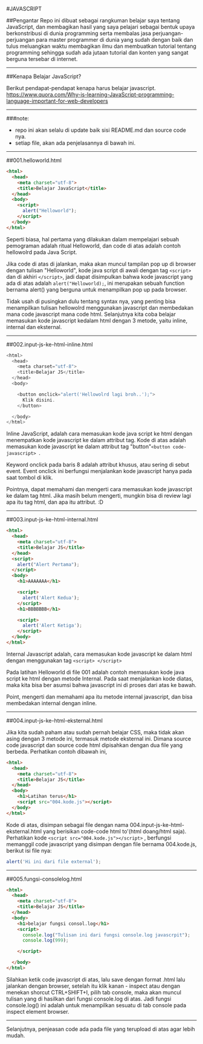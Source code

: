 #JAVASCRIPT

##Pengantar
Repo ini dibuat sebagai rangkuman belajar saya tentang JavaScript, dan membagikan hasil yang saya pelajari sebagai bentuk upaya berkonstribusi di dunia programming serta membalas jasa perjuangan-perjuangan para master programmer di dunia yang sudah dengan baik dan tulus meluangkan waktu membagikan ilmu dan membuatkan tutorial tentang programming sehingga sudah ada jutaan tutorial dan konten yang sangat berguna tersebar di internet.

------------
##Kenapa Belajar JavaScript?

Berikut pendapat-pendapat kenapa harus belajar javascript.
https://www.quora.com/Why-is-learning-JavaScript-programming-language-important-for-web-developers

------------



###note:
- repo ini akan selalu di update baik sisi README.md dan source code nya.
- setiap file, akan ada penjelasannya di bawah ini.

------------

##001.helloworld.html
```html
<html>
  <head>
    <meta charset="utf-8">
    <title>Belajar JavaScript</title>
  </head>
  <body>
    <script>
      alert("Helloworld");
    </script>
  </body>
</html>
```
Seperti biasa, hal pertama yang dilakukan dalam mempelajari sebuah pemograman adalah ritual Helloworld, dan code di atas adalah contoh hellowolrd pada Java Script.

Jika code di atas di jalankan, maka akan muncul tampilan pop up di browser dengan tulisan "Helloworld", kode java script di awali dengan tag ```<script> ``` dan di akhiri ```</script>```, jadi dapat disimpulkan bahwa kode javascript yang ada di atas adalah ```alert("Helloworld);```, ini merupakan sebuah function bernama alert() yang berguna untuk menampilkan pop up pada browser.

Tidak usah di pusingkan dulu tentang syntax nya, yang penting bisa menampilkan tulisan hellowolrd menggunakan javascript dan membedakan mana code javascript mana code html.
Selanjutnya kita coba belajar memasukan kode javascript kedalam html dengan 3 metode, yaitu inline, internal dan eksternal.

------------

##002.input-js-ke-html-inline.html

```javascript
<html>
  <head>
    <meta charset="utf-8">
    <title>Belajar JS</title>
  </head>
  <body>

    <button onclick="alert('Hellowolrd lagi broh..');">
      Klik disini.
    </button>

  </body>
</html>

```

Inline JavaScript, adalah cara memasukan kode java script ke html dengan menempatkan
kode javascript ke dalam attribut tag. Kode di atas adalah memasukan kode javascript ke dalam attribut tag "button"```<button code-javascript> ```.

Keyword onclick pada baris 8 adalah attribut khusus, atau sering di sebut event.
Event onclick ini berfungsi menjalankan kode javascript hanya pada saat tombol di klik.

Pointnya, dapat memahami dan mengerti cara memasukan kode javascript ke dalam tag html.
Jika masih belum mengerti, mungkin bisa di review lagi apa itu tag html, dan apa itu attribut. :D

------------

##003.input-js-ke-html-internal.html

```html
<html>
  <head>
    <meta charset="utf-8">
    <title>Belajar JS</title>
  </head>
  <script>
    alert("Alert Pertama");
  </script>
  <body>
    <h1>AAAAAAA</h1>

    <script>
      alert('Alert Kedua');
    </script>
    <h1>BBBBBBB</h1>

    <script>
      alert('Alert Ketiga');
    </script>
  </body>
</html>


```


Internal Javascript adalah, cara memasukan kode javascript ke dalam html dengan menggunakan tag ```<script> </script>```

Pada latihan Helloworld di file 001 adalah contoh memasukan kode java script ke html dengan metode Internal. Pada saat menjalankan kode diatas, maka kita bisa ber asumsi bahwa javascript ini di proses dari atas ke bawah.

Point, mengerti dan memahami apa itu metode internal javascript, dan bisa membedakan internal dengan inline.

------------

##004.input-js-ke-html-eksternal.html

Jika kita sudah paham atau sudah pernah belajar CSS, maka tidak akan asing dengan 3 metode ini, termasuk metode eksternal ini.
Dimana source code javascript dan source code html dipisahkan dengan dua file yang berbeda. Perhatikan contoh dibawah ini,

```html
<html>
  <head>
    <meta charset="utf-8">
    <title>Belajar JS</title>
  </head>
  <body>
    <h1>Latihan terus</h1>
    <script src="004.kode.js"></script>
  </body>
</html>
```

Kode di atas, disimpan sebagai file dengan nama 004.input-js-ke-html-eksternal.html yang berisikan code-code html to'(html doang/html saja).
Perhatikan kode ```<script src="004.kode.js"></script>``` , berfungsi memanggil code javascript yang disimpan dengan file bernama 004.kode.js, berikut isi file nya:
```javascript
alert('Hi ini dari file external');
```
------------

##005.fungsi-consolelog.html
```html
<html>
  <head>
    <meta charset="utf-8">
    <title>Belajar JS</title>
  </head>
  <body>
    <h1>belajar fungsi consol.log</h1>
    <script>
      console.log("Tulisan ini dari fungsi console.log javascrpit");
      console.log(999);

    </script>

  </body>
</html>

```

Silahkan ketik code javascript di atas, lalu save dengan format .html lalu jalankan dengan browser, setelah itu klik kanan - inspect atau dengan menekan shorcut CTRL+SHIFT+I, pilih tab console, maka akan muncul tulisan yang di hasilkan dari fungsi console.log di atas.
Jadi fungsi console.log() ini adalah untuk menampilkan sesuatu di tab console pada inspect element browser.

------------

Selanjutnya, penjeasan code ada pada file yang terupload di atas agar lebih mudah.
